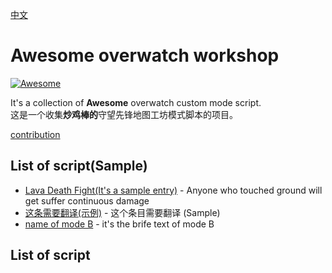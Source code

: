 [中文](README_zh.md)

# Awesome overwatch workshop
[![Awesome](https://awesome.re/badge-flat.svg)](https://awesome.re)

It's a collection of **Awesome** overwatch custom mode script.  
这是一个收集**炒鸡棒的**守望先锋地图工坊模式脚本的项目。

[contribution](contribution.md)

## List of script(Sample)
- [Lava Death Fight(It's a sample entry)](script/lavadeathfight.md) - Anyone who touched ground will get suffer continuous damage
- [这条需要翻译(示例)]() - 这个条目需要翻译 (Sample)
- [name of mode B]() - it's the brife text of mode B

## List of script
